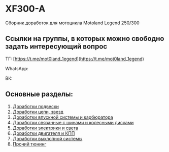 # XF300-A
Сборник доработок для мотоцикла Motoland Legend 250/300


## Ссылки на группы, в которых можно свободно задать интересующий вопрос

ТГ: [https://t.me/mot0land_1egend](https://t.me/mot0land_1egend)

WhatsApp: 

ВК: 


## Основные разделы:

1. [Доработки подвески](https://github.com/coprolitebbs/XF300-A/Suspension/README.md)
2. [Доработки цепи, звезд](https://github.com/coprolitebbs/XF300-A/Chain/README.md)
3. [Доработки впускной системы и карбюратора](https://github.com/coprolitebbs/XF300-A/Carburator/README.md)
4. [Доработки связанные с шинами и колесными дисками](https://github.com/coprolitebbs/XF300-A/Tires/README.md)
5. [Доработки электрики и света](https://github.com/coprolitebbs/XF300-A/Electricity/README.md)
6. [Доработки двигателя и КПП](https://github.com/coprolitebbs/XF300-A/Engine/README.md)
7. [Доработки выхлопной системы](https://github.com/coprolitebbs/XF300-A/Exhaust/README.md)
8. [Прочий тюнинг](https://github.com/coprolitebbs/XF300-A/Other/README.md)



